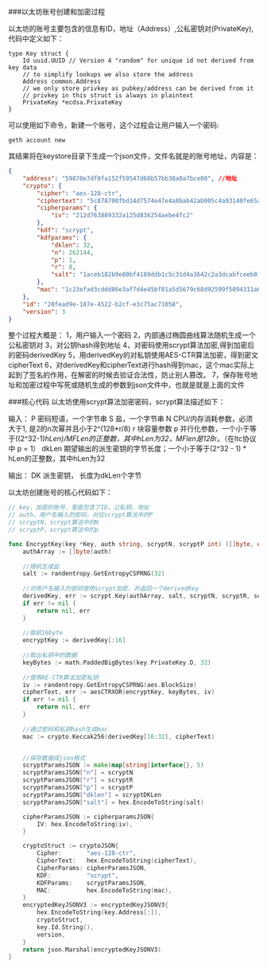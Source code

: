 ###以太坊账号创建和加密过程

以太坊的账号主要包含的信息有ID，地址（Address）,公私密钥对(PrivateKey),代码中定义如下：
```
type Key struct {
	Id uuid.UUID // Version 4 "random" for unique id not derived from key data
	// to simplify lookups we also store the address
	Address common.Address
	// we only store privkey as pubkey/address can be derived from it
	// privkey in this struct is always in plaintext
	PrivateKey *ecdsa.PrivateKey
}
```

可以使用如下命令，新建一个账号，这个过程会让用户输入一个密码:
```
geth account new 
```
其结果将在keystore目录下生成一个json文件，文件名就是的账号地址，内容是：
```json
{
    "address": "59870e7df0fa152f59547d68b57bb38a0a7bce80", //地址
    "crypto": {
        "cipher": "aes-128-ctr",
        "ciphertext": "5c878700fbd14d7574e47e4a8bab42ab005c4a93140fe65a5bd00e450a912f12",
        "cipherparams": {
            "iv": "212d763889332a125d836254aebe4fc2"
        },
        "kdf": "scrypt",
        "kdfparams": {
            "dklen": 32, 
            "n": 262144,
            "p": 1,
            "r": 8,
            "salt": "1aceb182b9e80bf4189ddb1c5c31d4a3642c2a3dcabfceeb8ff709ac2c5d7718"
        },
        "mac": "1c23efad3cddd86e3af7d4e45bf81a5d5679c68d92599f5094311a6dd7a6c67c"
    },
    "id": "20fead9e-187e-4522-b2cf-e3c75ac71058",
    "version": 3
}
```
整个过程大概是：
1，用户输入一个密码
2，内部通过椭圆曲线算法随机生成一个公私密钥对
3，对公钥hash得到地址
4，对密码使用scrypt算法加密,得到加密后的密码derivedKey
5，用derivedKey的对私钥使用AES-CTR算法加密，得到密文cipherText
6，对derivedKey和cipherText进行hash得到mac，这个mac实际上起到了签名的作用，在解密的时候去验证合法性，防止别人篡改。
7，保存账号地址和加密过程中写死或随机生成的参数到json文件中，也就是就是上面的文件

###核心代码
以太坊使用scrypt算法加密密码，scrypt算法描述如下：

输入：
P 密码短语，一个字节串
S 盐，一个字节串
N CPU/内存消耗参数，必须大于1, 是2的n次幂并且小于2^(128*r/8)
r 块容量参数
p 并行化参数，一个小于等于((2^32-1)*hLen)/MFLen的正整数，其中hLen为32，MFlen是128*r。（在ltc协议中 p = 1）
dkLen 期望输出的派生密钥的字节长度；一个小于等于(2^32 - 1) * hLen的正整数，其中hLen为32

输出：
DK 派生密钥， 长度为dkLen个字节

以太坊创建账号的核心代码如下：
```go
// key，加密的账号，里面包含了ID，公私钥，地址
// auth，用户名输入的密码，对应scrypt算法中的P
// scryptN，scrypt算法中的N
// scryptP，scrypt算法中的p

func EncryptKey(key *Key, auth string, scryptN, scryptP int) ([]byte, error) {
	authArray := []byte(auth)       
	
	//随机生成盐
	salt := randentropy.GetEntropyCSPRNG(32) 
	
	//对用户名输入的密码使用scrypt加密，并返回一个derivedKey
	derivedKey, err := scrypt.Key(authArray, salt, scryptN, scryptR, scryptP, scryptDKLen)
	if err != nil {
		return nil, err
	}
	
	//取前16byte
	encryptKey := derivedKey[:16]
	
	//取出私钥中的数据
	keyBytes := math.PaddedBigBytes(key.PrivateKey.D, 32)
    
    //使用AE-CTR算法加密私钥
	iv := randentropy.GetEntropyCSPRNG(aes.BlockSize)
	cipherText, err := aesCTRXOR(encryptKey, keyBytes, iv)
	if err != nil {
		return nil, err
	}
	
	//通过密码和私钥hash生成mac
	mac := crypto.Keccak256(derivedKey[16:32], cipherText)


    //保存数据成json格式
	scryptParamsJSON := make(map[string]interface{}, 5)
	scryptParamsJSON["n"] = scryptN
	scryptParamsJSON["r"] = scryptR
	scryptParamsJSON["p"] = scryptP
	scryptParamsJSON["dklen"] = scryptDKLen
	scryptParamsJSON["salt"] = hex.EncodeToString(salt)

	cipherParamsJSON := cipherparamsJSON{
		IV: hex.EncodeToString(iv),
	}

	cryptoStruct := cryptoJSON{
		Cipher:       "aes-128-ctr",
		CipherText:   hex.EncodeToString(cipherText),
		CipherParams: cipherParamsJSON,
		KDF:          "scrypt",
		KDFParams:    scryptParamsJSON,
		MAC:          hex.EncodeToString(mac),
	}
	encryptedKeyJSONV3 := encryptedKeyJSONV3{
		hex.EncodeToString(key.Address[:]),
		cryptoStruct,
		key.Id.String(),
		version,
	}
	return json.Marshal(encryptedKeyJSONV3)
}
```